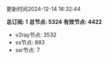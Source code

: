 更新时间2024-12-14 16:32:44

**总订阅: 1**
**总节点: 5324**
**有效节点: 4422**
- v2ray节点: 3532
- ss节点: 883
- ssr节点: 7
